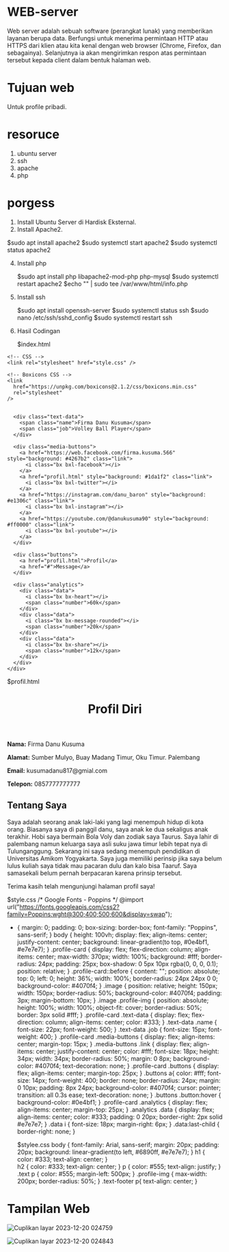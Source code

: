 # WEB-server
Web server adalah sebuah software (perangkat lunak) yang memberikan layanan berupa data. Berfungsi untuk menerima permintaan HTTP atau HTTPS dari klien atau kita kenal dengan web browser (Chrome, Firefox, dan sebagainya). Selanjutnya ia akan mengirimkan respon atas permintaan tersebut kepada client dalam bentuk halaman web.

# Tujuan web
Untuk profile pribadi.
# resoruce
1. ubuntu server
2. ssh
3. apache
4. php


# porgess
1.	Install Ubuntu Server di Hardisk Eksternal.
2.	Install Apache2.
   
   $sudo apt install apache2
   $sudo systemctl start apache2
   $sudo systemctl status apache2

4. Install php
   
   $sudo apt install php libapache2-mod-php php-mysql
   $sudo systemctl restart apache2
   $echo "<?php phpinfo(); ?>" | sudo tee /var/www/html/info.php

6. Install ssh
   
   $sudo apt install openssh-server
   $sudo systemctl status ssh
   $sudo nano /etc/ssh/sshd_config
   $sudo systemctl restart ssh

8. Hasil Codingan
   
   $index.html
   <!DOCTYPE html>
<!-- Coding by CodingLab | www.codinglabweb.com-->
<html lang="en">
  <head>
    <meta charset="UTF-8" />
    <meta http-equiv="X-UA-Compatible" content="IE=edge" />
    <meta name="viewport" content="width=device-width, initial-scale=1.0" />
    <title>Profile Card UI Design</title>

    <!-- CSS -->
    <link rel="stylesheet" href="style.css" />

    <!-- Boxicons CSS -->
    <link
      href="https://unpkg.com/boxicons@2.1.2/css/boxicons.min.css"
      rel="stylesheet"
    />
  </head>
  <body>
    <div class="profile-card">
      <div class="image">
        <img src="https://drive.google.com/uc?id=1VfrVOaVuiSTdXEKtVkHE5lB5t15SsZUd" alt="" class="profile-img">
      </div>

      <div class="text-data">
        <span class="name">Firma Danu Kusuma</span>
        <span class="job">Volley Ball Player</span>
      </div>

      <div class="media-buttons">
        <a href="https://web.facebook.com/firma.kusuma.566" style="background: #4267b2" class="link">
          <i class="bx bxl-facebook"></i>
        </a>
        <a href="profil.html" style="background: #1da1f2" class="link">
          <i class="bx bxl-twitter"></i>
        </a>
        <a href="https://instagram.com/danu_baron" style="background: #e1306c" class="link">
          <i class="bx bxl-instagram"></i>
        </a>
        <a href="https://youtube.com/@danukusuma90" style="background: #ff0000" class="link">
          <i class="bx bxl-youtube"></i>
        </a>
      </div>

      <div class="buttons">
        <a href="profil.html">Profil</a>
        <a href="#">Message</a>
      </div>

      <div class="analytics">
        <div class="data">
          <i class="bx bx-heart"></i>
          <span class="number">60k</span>
        </div>
        <div class="data">
          <i class="bx bx-message-rounded"></i>
          <span class="number">20k</span>
        </div>
        <div class="data">
          <i class="bx bx-share"></i>
          <span class="number">12k</span>
        </div>
      </div>
    </div>
  </body>
</html>

   $profil.html
   <!DOCTYPE html>
<html lang="en">
<head>
  <meta charset="UTF-8">
  <meta name="viewport" content="width=device-width, initial-scale=1.0">
  <title>Profil Diri</title>
  <link rel="stylesheet" href="stylee.css">
</head>
<body>

  <header>
    <h1>Profil Diri</h1>
  </header>

  <section class="text">
    <p><strong>Nama:</strong> Firma Danu Kusuma</p>
    <p><strong>Alamat:</strong> Sumber Mulyo, Buay Madang Timur, Oku Timur. Palembang</p>
    <p><strong>Email:</strong> kusumadanu817@gmial.com</p>
    <p><strong>Telepon:</strong> 0857777777777</p>
  </section>

  <section>
    <h2>Tentang Saya</h2>
    <p>
      Saya adalah seorang anak laki-laki yang lagi menempuh hidup di kota orang.
      Biasanya saya di panggil danu, saya anak ke dua sekaligus anak terakhir.
      Hobi saya bermain Bola Voly dan zodiak saya Taurus.
      Saya lahir di palembang namun keluarga saya asli suku jawa timur lebih tepat nya di Tulunganggung.
      Sekarang ini saya sedang menempuh pendidikan di Universitas Amikom Yogyakarta.
      Saya juga memiliki perinsip jika saya belum lulus kuliah saya tidak mau pacaran dulu dan kalo bisa Taaruf.
      Saya samasekali belum pernah berpacaran karena prinsip tersebut.
    </p>
  </section>

  <footer class="text-footer">
    <p>Terima kasih telah mengunjungi halaman profil saya!</p>
  </footer>

</body>
</html>

   $style.css
   /* Google Fonts - Poppins */
@import url("https://fonts.googleapis.com/css2?family=Poppins:wght@300;400;500;600&display=swap");

* {
  margin: 0;
  padding: 0;
  box-sizing: border-box;
  font-family: "Poppins", sans-serif;
}
body {
  height: 100vh;
  display: flex;
  align-items: center;
  justify-content: center;
  background: linear-gradient(to top, #0e4bf1, #e7e7e7);
}
.profile-card {
  display: flex;
  flex-direction: column;
  align-items: center;
  max-width: 370px;
  width: 100%;
  background: #fff;
  border-radius: 24px;
  padding: 25px;
  box-shadow: 0 5px 10px rgba(0, 0, 0, 0.1);
  position: relative;
}
.profile-card::before {
  content: "";
  position: absolute;
  top: 0;
  left: 0;
  height: 36%;
  width: 100%;
  border-radius: 24px 24px 0 0;
  background-color: #4070f4;
}
.image {
  position: relative;
  height: 150px;
  width: 150px;
  border-radius: 50%;
  background-color: #4070f4;
  padding: 3px;
  margin-bottom: 10px;
}
.image .profile-img {
  position: absolute;
  height: 100%;
  width: 100%;
  object-fit: cover;
  border-radius: 50%;
  border: 3px solid #fff;
}
.profile-card .text-data {
  display: flex;
  flex-direction: column;
  align-items: center;
  color: #333;
}
.text-data .name {
  font-size: 22px;
  font-weight: 500;
}
.text-data .job {
  font-size: 15px;
  font-weight: 400;
}
.profile-card .media-buttons {
  display: flex;
  align-items: center;
  margin-top: 15px;
}
.media-buttons .link {
  display: flex;
  align-items: center;
  justify-content: center;
  color: #fff;
  font-size: 18px;
  height: 34px;
  width: 34px;
  border-radius: 50%;
  margin: 0 8px;
  background-color: #4070f4;
  text-decoration: none;
}
.profile-card .buttons {
  display: flex;
  align-items: center;
  margin-top: 25px;
}
.buttons a{
  color: #fff;
  font-size: 14px;
  font-weight: 400;
  border: none;
  border-radius: 24px;
  margin: 0 10px;
  padding: 8px 24px;
  background-color: #4070f4;
  cursor: pointer;
  transition: all 0.3s ease;
  text-decoration: none;
}
.buttons .button:hover {
  background-color: #0e4bf1;
}
.profile-card .analytics {
  display: flex;
  align-items: center;
  margin-top: 25px;
}
.analytics .data {
  display: flex;
  align-items: center;
  color: #333;
  padding: 0 20px;
  border-right: 2px solid #e7e7e7;
}
.data i {
  font-size: 18px;
  margin-right: 6px;
}
.data:last-child {
  border-right: none;
}

   $stylee.css
   body {
    font-family: Arial, sans-serif;
    margin: 20px;
    padding: 20px;
    background: linear-gradient(to left, #6890ff, #e7e7e7);
}
h1 {
    color: #333;
    text-align: center;
}  
h2 {
    color: #333;
    text-align: center;
}
p {
    color: #555;
    text-align: justify;
}
.text p {
    color: #555;
    margin-left: 500px;
}
.profile-img {
    max-width: 200px;
    border-radius: 50%;
}
.text-footer p{
    text-align: center;
}
# Tampilan Web
![Cuplikan layar 2023-12-20 024759](https://github.com/Firma17/WEB-server/assets/148019668/74a4f2d4-dde2-4580-b6d4-2d7d88f8fd20)

![Cuplikan layar 2023-12-20 024843](https://github.com/Firma17/WEB-server/assets/148019668/c2d2821d-91a7-46d6-a117-ae5e28efeefd)


   



